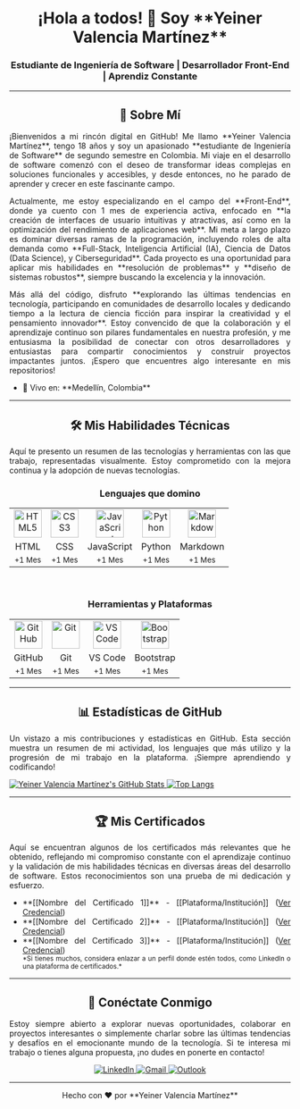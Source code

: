 <div align="justify">
  <h1 align="center">¡Hola a todos! 👋 Soy **Yeiner Valencia Martínez**</h1>
  <h3 align="center">Estudiante de Ingeniería de Software | Desarrollador Front-End | Aprendiz Constante</h3>

---

  <h2 align="center">🚀 Sobre Mí</h2>
  <p>
    ¡Bienvenidos a mi rincón digital en GitHub! Me llamo **Yeiner Valencia Martínez**, tengo 18 años y soy un apasionado **estudiante de Ingeniería de Software** de segundo semestre en Colombia. Mi viaje en el desarrollo de software comenzó con el deseo de transformar ideas complejas en soluciones funcionales y accesibles, y desde entonces, no he parado de aprender y crecer en este fascinante campo.
  </p>
  <p>
    Actualmente, me estoy especializando en el campo del **Front-End**, donde ya cuento con 1 mes de experiencia activa, enfocado en **la creación de interfaces de usuario intuitivas y atractivas, así como en la optimización del rendimiento de aplicaciones web**. Mi meta a largo plazo es dominar diversas ramas de la programación, incluyendo roles de alta demanda como **Full-Stack, Inteligencia Artificial (IA), Ciencia de Datos (Data Science), y Ciberseguridad**. Cada proyecto es una oportunidad para aplicar mis habilidades en **resolución de problemas** y **diseño de sistemas robustos**, siempre buscando la excelencia y la innovación.
  </p>
  <p>
    Más allá del código, disfruto **explorando las últimas tendencias en tecnología, participando en comunidades de desarrollo locales y dedicando tiempo a la lectura de ciencia ficción para inspirar la creatividad y el pensamiento innovador**. Estoy convencido de que la colaboración y el aprendizaje continuo son pilares fundamentales en nuestra profesión, y me entusiasma la posibilidad de conectar con otros desarrolladores y entusiastas para compartir conocimientos y construir proyectos impactantes juntos. ¡Espero que encuentres algo interesante en mis repositorios!
  </p>
  <ul>
    <li>📍 Vivo en: **Medellín, Colombia**</li>
  </ul>

---

  <h2 align="center">🛠️ Mis Habilidades Técnicas</h2>
  <p>Aquí te presento un resumen de las tecnologías y herramientas con las que trabajo, representadas visualmente. Estoy comprometido con la mejora continua y la adopción de nuevas tecnologías.</p>

  <h3 align="center">Lenguajes que domino</h3>
  <table align="center">
    <tr>
      <td align="center">
        <a href="https://developer.mozilla.org/en-US/docs/Web/HTML" target="_blank"><img src="https://skillicons.dev/icons?i=html" alt="HTML5" width="50"></a>
      </td>
      <td align="center">
        <a href="https://developer.mozilla.org/en-US/docs/Web/CSS" target="_blank"><img src="https://skillicons.dev/icons?i=css" alt="CSS3" width="50"></a>
      </td>
      <td align="center">
        <a href="https://www.javascript.com/" target="_blank"><img src="https://skillicons.dev/icons?i=js" alt="JavaScript" width="50"></a>
      </td>
      <td align="center">
        <a href="https://www.python.org/" target="_blank"><img src="https://skillicons.dev/icons?i=python" alt="Python" width="50"></a>
      </td>
      <td align="center">
        <a href="https://www.markdownguide.org/" target="_blank"><img src="https://skillicons.dev/icons?i=md" alt="Markdown" width="50"></a>
      </td>
    </tr>
    <tr>
      <td align="center">HTML</td>
      <td align="center">CSS</td>
      <td align="center">JavaScript</td>
      <td align="center">Python</td>
      <td align="center">Markdown</td>
    </tr>
    <tr>
      <td align="center"><small>+1 Mes</small></td>
      <td align="center"><small>+1 Mes</small></td>
      <td align="center"><small>+1 Mes</small></td>
      <td align="center"><small>+1 Mes</small></td>
      <td align="center"><small>+1 Mes</small></td>
    </tr>
  </table>

  <br>

  <h3 align="center">Herramientas y Plataformas</h3>
  <table align="center">
    <tr>
      <td align="center">
        <a href="https://github.com/" target="_blank"><img src="https://skillicons.dev/icons?i=github" alt="GitHub" width="50"></a>
      </td>
      <td align="center">
        <a href="https://git-scm.com/" target="_blank"><img src="https://skillicons.dev/icons?i=git" alt="Git" width="50"></a>
      </td>
      <td align="center">
        <a href="https://code.visualstudio.com/" target="_blank"><img src="https://skillicons.dev/icons?i=vscode" alt="VS Code" width="50"></a>
      </td>
      <td align="center">
        <a href="https://getbootstrap.com/" target="_blank"><img src="https://skillicons.dev/icons?i=bootstrap" alt="Bootstrap" width="50"></a>
      </td>
    </tr>
    <tr>
      <td align="center">GitHub</td>
      <td align="center">Git</td>
      <td align="center">VS Code</td>
      <td align="center">Bootstrap</td>
    </tr>
    <tr>
      <td align="center"><small>+1 Mes</small></td>
      <td align="center"><small>+1 Mes</small></td>
      <td align="center"><small>+1 Mes</small></td>
      <td align="center"><small>+1 Mes</small></td>
    </tr>
  </table>

---

  <h2 align="center">📊 Estadísticas de GitHub</h2>
  <p>Un vistazo a mis contribuciones y estadísticas en GitHub. Esta sección muestra un resumen de mi actividad, los lenguajes que más utilizo y la progresión de mi trabajo en la plataforma. ¡Siempre aprendiendo y codificando!</p>
  <a href="https://github.com/Layuz">
    <img src="https://github-readme-stats.vercel.app/api?username=Layuz&show_icons=true&theme=radical" alt="Yeiner Valencia Martínez's GitHub Stats">
  </a>
  <a href="https://github.com/Layuz">
    <img src="https://github-readme-stats.vercel.app/api/top-langs/?username=Layuz&layout=compact&theme=radical" alt="Top Langs">
  </a>

---

  <h2 align="center">🏆 Mis Certificados</h2>
  <p>Aquí se encuentran algunos de los certificados más relevantes que he obtenido, reflejando mi compromiso constante con el aprendizaje continuo y la validación de mis habilidades técnicas en diversas áreas del desarrollo de software. Estos reconocimientos son una prueba de mi dedicación y esfuerzo.</p>
  <ul>
    <li>**[[Nombre del Certificado 1]]** - [[Plataforma/Institución]] (<a href="[[https://enlace-a-tu-credencial.com/certificado1]]">Ver Credencial</a>)</li>
    <li>**[[Nombre del Certificado 2]]** - [[Plataforma/Institución]] (<a href="[[https://enlace-a-tu-credencial.com/certificado2]]">Ver Credencial</a>)</li>
    <li>**[[Nombre del Certificado 3]]** - [[Plataforma/Institución]] (<a href="[[https://enlace-a-tu-credencial.com/certificado3]]">Ver Credencial</a>)</li>
    <small>*Si tienes muchos, considera enlazar a un perfil donde estén todos, como LinkedIn o una plataforma de certificados.*</small>
  </ul>

---

  <h2 align="center">💬 Conéctate Conmigo</h2>
  <p>Estoy siempre abierto a explorar nuevas oportunidades, colaborar en proyectos interesantes o simplemente charlar sobre las últimas tendencias y desafíos en el emocionante mundo de la tecnología. Si te interesa mi trabajo o tienes alguna propuesta, ¡no dudes en ponerte en contacto!</p>
  <p align="center">
    <a href="https://www.linkedin.com/in/yeiner-valencia-martinez-ab5254359/" target="_blank">
      <img src="https://img.shields.io/badge/LinkedIn-0077B5?style=for-the-badge&logo=linkedin&logoColor=white" alt="LinkedIn">
    </a>
    <a href="mailto:valenciamartinezyeiner@gmail.com" target="_blank">
      <img src="https://img.shields.io/badge/Gmail-D14836?style=for-the-badge&logo=gmail&logoColor=white" alt="Gmail">
    </a>
    <a href="mailto:yeinervm06@hotmail.com" target="_blank">
      <img src="https://img.shields.io/badge/Outlook-0078D4?style=for-the-badge&logo=microsoft-outlook&logoColor=white" alt="Outlook">
    </a>
  </p>

---

  <p align="center">
    Hecho con ❤️ por **Yeiner Valencia Martínez**
  </p>
</div>
